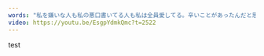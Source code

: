 ```yaml
---
words: "私を嫌いな人も私の悪口書いてる人も私は全員愛してる。辛いことがあったんだと思う。そういう人は人を攻撃しなければやっていけないぐらい辛い気持ちなんだと思う。最後に私が愛してあげないとその人は救われない。"
video: https://youtu.be/EsgpYdmkQmc?t=2522
---
```


test
<!-- https://twitter.com/aya_holo/status/1407246889003618314 -->

